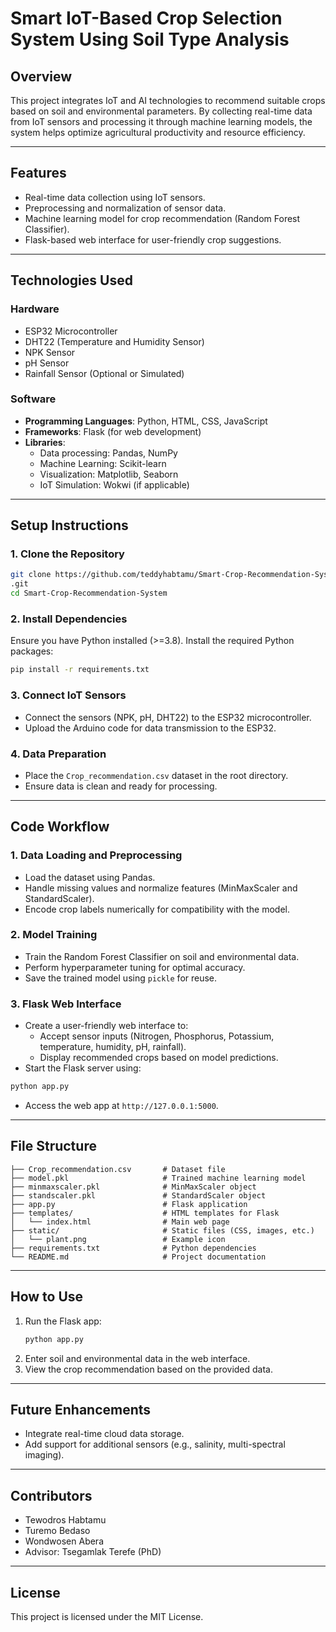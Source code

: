 # Smart IoT-Based Crop Selection System Using Soil Type Analysis

## **Overview**
This project integrates IoT and AI technologies to recommend suitable crops based on soil and environmental parameters. By collecting real-time data from IoT sensors and processing it through machine learning models, the system helps optimize agricultural productivity and resource efficiency.

---

## **Features**
- Real-time data collection using IoT sensors.
- Preprocessing and normalization of sensor data.
- Machine learning model for crop recommendation (Random Forest Classifier).
- Flask-based web interface for user-friendly crop suggestions.

---

## **Technologies Used**

### **Hardware**
- ESP32 Microcontroller
- DHT22 (Temperature and Humidity Sensor)
- NPK Sensor
- pH Sensor
- Rainfall Sensor (Optional or Simulated)

### **Software**
- **Programming Languages**: Python, HTML, CSS, JavaScript
- **Frameworks**: Flask (for web development)
- **Libraries**: 
  - Data processing: Pandas, NumPy
  - Machine Learning: Scikit-learn
  - Visualization: Matplotlib, Seaborn
  - IoT Simulation: Wokwi (if applicable)

---

## **Setup Instructions**

### **1. Clone the Repository**
```bash
git clone https://github.com/teddyhabtamu/Smart-Crop-Recommendation-System
.git
cd Smart-Crop-Recommendation-System
```

### **2. Install Dependencies**
Ensure you have Python installed (>=3.8). Install the required Python packages:
```bash
pip install -r requirements.txt
```

### **3. Connect IoT Sensors**
- Connect the sensors (NPK, pH, DHT22) to the ESP32 microcontroller.
- Upload the Arduino code for data transmission to the ESP32.

### **4. Data Preparation**
- Place the `Crop_recommendation.csv` dataset in the root directory.
- Ensure data is clean and ready for processing.

---

## **Code Workflow**

### **1. Data Loading and Preprocessing**
- Load the dataset using Pandas.
- Handle missing values and normalize features (MinMaxScaler and StandardScaler).
- Encode crop labels numerically for compatibility with the model.

### **2. Model Training**
- Train the Random Forest Classifier on soil and environmental data.
- Perform hyperparameter tuning for optimal accuracy.
- Save the trained model using `pickle` for reuse.

### **3. Flask Web Interface**
- Create a user-friendly web interface to:
  - Accept sensor inputs (Nitrogen, Phosphorus, Potassium, temperature, humidity, pH, rainfall).
  - Display recommended crops based on model predictions.
- Start the Flask server using:
```bash
python app.py
```
- Access the web app at `http://127.0.0.1:5000`.

---

## **File Structure**
```
├── Crop_recommendation.csv       # Dataset file
├── model.pkl                     # Trained machine learning model
├── minmaxscaler.pkl              # MinMaxScaler object
├── standscaler.pkl               # StandardScaler object
├── app.py                        # Flask application
├── templates/                    # HTML templates for Flask
│   └── index.html                # Main web page
├── static/                       # Static files (CSS, images, etc.)
│   └── plant.png                 # Example icon
├── requirements.txt              # Python dependencies
└── README.md                     # Project documentation
```

---

## **How to Use**
1. Run the Flask app:
   ```bash
   python app.py
   ```
2. Enter soil and environmental data in the web interface.
3. View the crop recommendation based on the provided data.

---

## **Future Enhancements**
- Integrate real-time cloud data storage.
- Add support for additional sensors (e.g., salinity, multi-spectral imaging).

---

## **Contributors**
- Tewodros Habtamu
- Turemo Bedaso
- Wondwosen Abera
- Advisor: Tsegamlak Terefe (PhD)

---

## **License**
This project is licensed under the MIT License.

